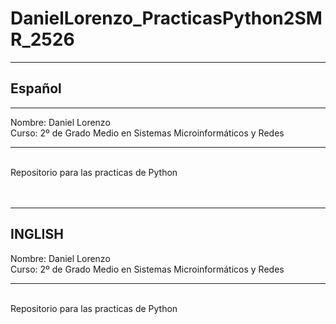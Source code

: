 <h1>DanielLorenzo_PracticasPython2SMR_2526</h1>
<hr>
<h2>Español</h2>
</hr>
<hr>
Nombre: Daniel Lorenzo 
<br>
Curso: 2º de Grado Medio en Sistemas Microinformáticos y Redes
<hr>
<br>
Repositorio para las practicas de Python
<br>
<br>
<br>
<hr>
<h2>INGLISH</h2>
Nombre: Daniel Lorenzo 
<br>
Curso: 2º de Grado Medio en Sistemas Microinformáticos y Redes
<hr>
<br>
Repositorio para las practicas de Python
